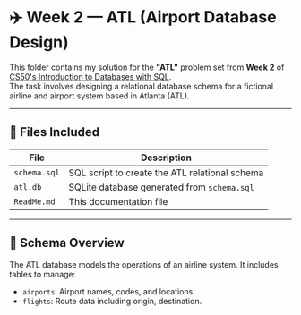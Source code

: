 # ✈️ Week 2 — ATL (Airport Database Design)

This folder contains my solution for the **"ATL"** problem set from **Week 2** of [CS50's Introduction to Databases with SQL](https://cs50.harvard.edu/sql/).  
The task involves designing a relational database schema for a fictional airline and airport system based in Atlanta (ATL).

---

## 📁 Files Included

| File         | Description                                     |
|--------------|-------------------------------------------------|
| `schema.sql` | SQL script to create the ATL relational schema  |
| `atl.db`     | SQLite database generated from `schema.sql`     |
| `ReadMe.md`  | This documentation file                         |

---

## 🧱 Schema Overview

The ATL database models the operations of an airline system. It includes tables to manage:

- `airports`: Airport names, codes, and locations
- `flights`: Route data including origin, destination.

